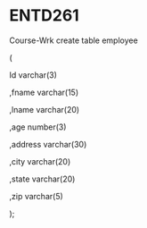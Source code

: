 # ENTD261
Course-Wrk
create table employee

(

   Id         varchar(3)

  ,fname   varchar(15)

  ,lname    varchar(20)

  ,age     number(3)

  ,address varchar(30)

  ,city    varchar(20)

  ,state   varchar(20)

  ,zip     varchar(5)    

);
